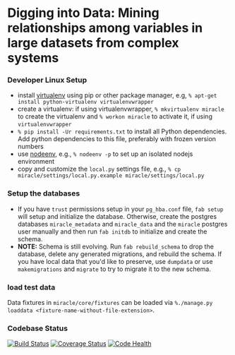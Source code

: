 # Digging into Data: Mining relationships among variables in large datasets from complex systems

### Developer Linux Setup
- install [virtualenv](http://docs.python-guide.org/en/latest/dev/virtualenvs/) using pip or other package manager, e.g, `% apt-get install python-virtualenv virtualenvwrapper`
- create a virtualenv: if using virtualenvwrapper, `% mkvirtualenv miracle` to create the virtualenv and `% workon miracle` to activate it, if using `virtualenvwrapper`
- `% pip install -Ur requirements.txt` to install all Python dependencies. Add python dependencies to this file,
  preferably with frozen version numbers
- use [nodeenv](https://pypi.python.org/pypi/nodeenv), e.g., `% nodeenv -p` to set up an isolated nodejs environment
- copy and customize the `local.py` settings file, e.g., `% cp miracle/settings/local.py.example miracle/settings/local.py`

### Setup the databases
- If you have `trust` permissions setup in your `pg_hba.conf` file, `fab setup` will setup and initialize the database. 
  Otherwise, create the postgres databases `miracle_metadata` and `miracle_data` and the `miracle` postgres user
  manually and then run `fab initdb` to initialize and create the schema.
- **NOTE:** Schema is still evolving. Run `fab rebuild_schema` to drop the database, delete any generated migrations, and
  rebuild the schema. If you have local data that you'd like to preserve, use `dumpdata` or use `makemigrations` and
  `migrate` to try to migrate it to the new schema.
  
### load test data
Data fixtures in `miracle/core/fixtures` can be loaded via `%./manage.py loaddata <fixture-name-without-file-extension>`. 


### Codebase Status
[![Build Status](https://travis-ci.org/comses/miracle.svg?branch=master)](https://travis-ci.org/comses/miracle)
[![Coverage Status](https://coveralls.io/repos/comses/miracle/badge.svg)](https://coveralls.io/r/comses/miracle)
[![Code Health](https://landscape.io/github/comses/miracle/master/landscape.svg?style=flat)](https://landscape.io/github/comses/miracle/master)
